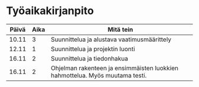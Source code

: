 # Työaikakirjanpito

Päivä | Aika | Mitä tein
----- | ---- | ---------
10.11 | 3 | Suunnittelua ja alustava vaatimusmäärittely
12.11 | 1 | Suunnittelua ja projektin luonti
16.11 | 2 | Suunnittelua ja tiedonhakua
16.11 | 2 | Ohjelman rakenteen ja ensimmäisten luokkien hahmottelua. Myös muutama testi.
